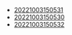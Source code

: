 - [20221003150531](/zet/20221003150531/README.md)
- [20221003150530](/zet/20221003150530/README.md)
- [20221003150532](/zet/20221003150532/README.md)
